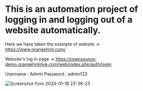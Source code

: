 # This is an automation project of logging in and logging out of a website automatically. 

Here we have taken the example of website -> https://www.orangehrm.com/

Website's log in page -> https://opensource-demo.orangehrmlive.com/web/index.php/auth/login

Username : Admin
Password : admin123


![Screenshot from 2024-01-18 23-38-23](https://github.com/bandhan-majumder/Auto_authentication_Login_Logout/assets/133476557/2cee2031-7aab-44c9-92cf-2d65f7e067c2)
